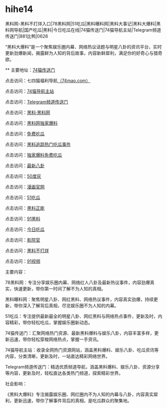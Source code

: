 # hihe14
黑料网-黑料不打烊入口|78黑料网|51吃瓜|黑料曝料网|黑料大事记|黑料大爆料|黑料网导航|国产吃瓜|黑料|今日吃瓜在线|74猫传送门|74猫导航主站|Telegram频道传送门|881比鸭|0626

“黑料大爆料”是一个聚焦娱乐圈内幕、网络热议话题与明星八卦的资讯平台，实时更新劲爆新闻，揭露鲜为人知的背后故事，内容新鲜犀利，满足你的好奇心与猎奇欲。

** 主要地址：<a href="https://74mao.com/">74猫传送门</a>

点击访问：七四猫福利导航<a href="https://74mao.com/">（74mao.com）</a>

点击访问：<a href="https://74mao.com/">74猫导航主站</a>

点击访问：<a href="https://74mao.com/">Telegram频道传送门</a>

点击访问：<a href="https://heiliaolvzlu3.pages.dev">黑料·黑料网</a>

点击访问：<a href="https://heiliaoyvnrda.pages.dev">黑料网独家爆料</a>

点击访问：<a href="https://heiliaoxey7ic.pages.dev">免费吃瓜</a>

点击访问：<a href="https://heiliaoal51na.pages.dev">黑料追踪热门吃瓜事件</a>

点击访问：<a href="https://heiliaoavkush.pages.dev">独家爆料免费吃瓜</a>

点击访问：<a href="https://pi30-02.pages.dev/">最新八卦</a>

点击访问：<a href="https://pi1-01.pages.dev/">50度灰</a>

点击访问：<a href="https://ji88-1.pages.dev/">漫画官网</a>

点击访问：<a href="https://ji333.pages.dev/">51吃瓜</a>

点击访问：<a href="https://ji99.pages.dev/">黑料正能</a>

点击访问：<a href="https://li06-1.pages.dev/">91黑料</a>

点击访问：<a href="https://li001.pages.dev/">今日吃瓜</a>

点击访问：<a href="https://li06-1.pages.dev/">影院官</a>

点击访问：<a href="https://li001.pages.dev/">黑料不打烊</a>

点击访问：<a href="https://hj-356.pages.dev/">91视频</a>

主要内容：

78黑料网：专注分享娱乐圈内幕、网络红人八卦及最新热议事件，内容劲爆真实，快速更新，带你第一时间了解不为人知的真相。

黑料曝料网：聚焦明星八卦、网红黑料、网络热议事件，内容真实劲爆，持续更新，带你深入了解背后真相，尽览娱乐圈不为人知的内幕。

51吃瓜：专注提供最新最全的明星八卦、网红黑料与网络热点事件，更新及时，内容精彩，带你轻松吃瓜，掌握娱乐圈新动态。

74猫传送门：汇聚网络热门资源、最新黑料爆料与娱乐八卦，内容丰富多样，更新迅速，带你轻松穿梭网络热点，掌握一手资讯。

74猫导航主站：收录全网热门资源网站，涵盖黑料爆料、娱乐八卦、吃瓜资讯等内容，分类清晰，更新及时，一站直达精彩网络世界。

Telegram频道传送门：精选优质频道导航，涵盖黑料爆料、娱乐八卦、资源分享等内容，更新及时，轻松直达各类热门频道，探索精彩世界。

社会影响：

《黑料大爆料》专注揭露娱乐圈、网红圈内不为人知的内幕与八卦，内容真实犀利，更新迅速，带你了解事件背后的真相，是吃瓜群众的聚集地。

<span style="display:none;">[Canonical link](https://github.com/hihe2026/hihe14）</span>
